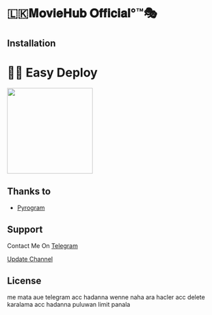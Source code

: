 # 🇱🇰𝐌𝐨𝐯𝐢𝐞𝐇𝐮𝐛 𝐎𝐟𝐟𝐢𝐜𝐢𝐚𝐥°™🎭

## Installation

# 🏃‍♂️ Easy Deploy 
<p><a href="https://heroku.com/deploy?template=https://github.com/SenuGamerBoy/-"> <img src="https://img.shields.io/badge/Deploy%20To%20Heroku-blueviolet?style=for-the-badge&logo=heroku" width="200""/></a></p>

## Thanks to 
* [Pyrogram](https://github.com/pyrogram/pyrogram)


## Support
Contact Me On [Telegram](https://t.me/contac_Robot)

[Update Channel](https://t.me/senuinfinity)

## License


  
  me mata aue telegram acc hadanna wenne naha ara hacler acc delete karalama acc hadanna puluwan limit panala 
